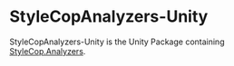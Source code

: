 # StyleCopAnalyzers-Unity

StyleCopAnalyzers-Unity is the Unity Package containing [StyleCop.Analyzers].

[StyleCop.Analyzers]:
  https://github.com/DotNetAnalyzers/StyleCopAnalyzers
